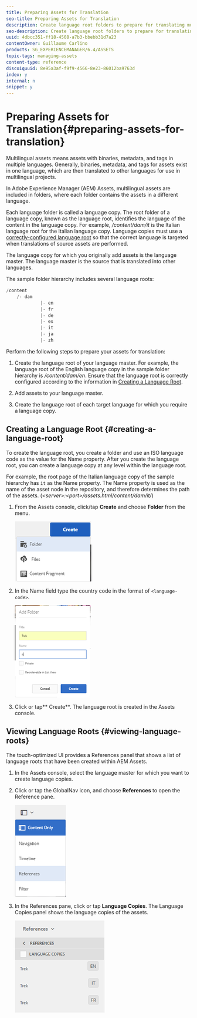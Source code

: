 ```yaml
---
title: Preparing Assets for Translation
seo-title: Preparing Assets for Translation
description: Create language root folders to prepare for translating multilingual assets.
seo-description: Create language root folders to prepare for translating multilingual assets.
uuid: 4dbcc351-ff18-4508-a7b3-bbebb31d7a23
contentOwner: Guillaume Carlino
products: SG_EXPERIENCEMANAGER/6.4/ASSETS
topic-tags: managing-assets
content-type: reference
discoiquuid: 8e95a3af-f9f9-4566-8e23-86012ba9763d
index: y
internal: n
snippet: y
---
```


# Preparing Assets for Translation{#preparing-assets-for-translation}

Multilingual assets means assets with binaries, metadata, and tags in multiple languages. Generally, binaries, metadata, and tags for assets exist in one language, which are then translated to other languages for use in multilingual projects.

In Adobe Experience Manager (AEM) Assets, multilingual assets are included in folders, where each folder contains the assets in a different language.

Each language folder is called a language copy. The root folder of a language copy, known as the language root, identifies the language of the content in the language copy. For example, */content/dam/it* is the Italian language root for the Italian language copy. Language copies must use a [correctly-configured language root](../../assets/using/preparing-assets-for-translation.md#main-pars-title) so that the correct language is targeted when translations of source assets are performed.

The language copy for which you originally add assets is the language master. The language master is the source that is translated into other languages.

The sample folder hierarchy includes several language roots:

```java
/content
    /- dam
             |- en
             |- fr
             |- de
             |- es
             |- it
             |- ja
             |- zh
```

Perform the following steps to prepare your assets for translation:

1. Create the language root of your language master. For example, the language root of the English language copy in the sample folder hierarchy is */content/dam/en*. Ensure that the language root is correctly configured according to the information in [Creating a Language Root](../../assets/using/preparing-assets-for-translation.md#main-pars-title).

1. Add assets to your language master. 
1. Create the language root of each target language for which you require a language copy.

## Creating a Language Root {#creating-a-language-root}

To create the language root, you create a folder and use an ISO language code as the value for the Name property. After you create the language root, you can create a language copy at any level within the language root.

For example, the root page of the Italian language copy of the sample hierarchy has `it` as the Name property. The Name property is used as the name of the asset node in the repository, and therefore determines the path of the assets. (*&lt;server&gt;:&lt;port&gt;/assets.html/content/dam/it/*)

1. From the Assets console, click/tap **Create** and choose **Folder** from the menu.

   ![](assets/chlimage_1-120.png)

1. In the Name field type the country code in the format of `<language-code>`.

   ![](assets/chlimage_1-121.png)

1. Click or tap** Create**. The language root is created in the Assets console.

## Viewing Language Roots {#viewing-language-roots}

The touch-optimized UI provides a References panel that shows a list of language roots that have been created within AEM Assets.

1. In the Assets console, select the language master for which you want to create language copies.
1. Click or tap the GlobalNav icon, and choose **References** to open the Reference pane.

   ![](assets/chlimage_1-122.png)

1. In the References pane, click or tap **Language Copies**. The Language Copies panel shows the language copies of the assets.

   ![](assets/chlimage_1-123.png)

